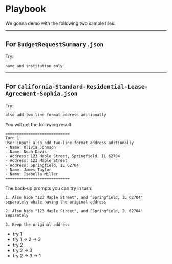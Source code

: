 # Playbook

We gonna demo with the following two sample files.

---

## For `BudgetRequestSummary.json`

Try:
```
name and institution only
```

---

## For `California-Standard-Residential-Lease-Agreement-Sophia.json`

Try:
```
also add two-line format address aditionally
```

You will get the following result:
```
============================
Turn 1:
User input: also add two-line format address aditionally
- Name: Olivia Johnson
- Name: Noah Davis
- Address: 123 Maple Street, Springfield, IL 62704
- Address: 123 Maple Street
- Address: Springfield, IL 62704
- Name: James Taylor
- Name: Isabella Miller
============================
```

The back-up prompts you can try in turn:
```
1. Also hide "123 Maple Street", and ”Springfield, IL 62704" separately while having the original address

2. Also hide "123 Maple Street", and ”Springfield, IL 62704" separately

3. Keep the original address
```

- try 1
- try 1 -> 2 -> 3
- try 2
- try 2 -> 3
- try 2 -> 3 -> 1